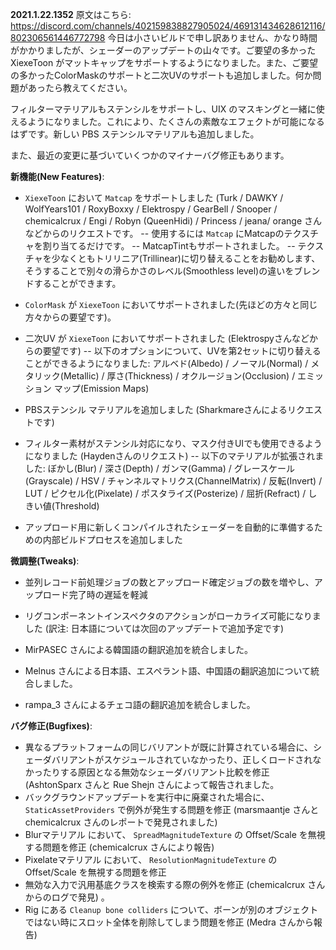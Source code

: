 **2021.1.22.1352**
原文はこちら: https://discord.com/channels/402159838827905024/469131434628612116/802306561446772798
今日は小さいビルドで申し訳ありません、かなり時間がかかりましたが、シェーダーのアップデートの山々です。ご要望の多かった XiexeToon がマットキャップをサポートするようになりました。また、ご要望の多かったColorMaskのサポートと二次UVのサポートも追加しました。何か問題があったら教えてください。

フィルターマテリアルもステンシルをサポートし、UIX のマスキングと一緒に使えるようになりました。これにより、たくさんの素敵なエフェクトが可能になるはずです。新しい PBS ステンシルマテリアルも追加しました。

また、最近の変更に基づいていくつかのマイナーバグ修正もあります。

**新機能(New Features)**:
- `XiexeToon` において `Matcap` をサポートしました (Turk / DAWKY / WolfYears101 / RoxyBoxxy / Elektrospy / GearBell / Snooper / chemicalcrux / Engi / Robyn (QueenHidi) / Princess / jeana/ orange さんなどからのリクエストです。
-- 使用するには `Matcap` にMatcapのテクスチャを割り当てるだけです。
-- MatcapTintもサポートされました。
-- テクスチャを少なくともトリリニア(Trillinear)に切り替えることをお勧めします、そうすることで別々の滑らかさのレベル(Smoothless level)の違いをブレンドすることができます。
- `ColorMask` が `XiexeToon` においてサポートされました(先ほどの方々と同じ方々からの要望です)。
- 二次UV が `XiexeToon` においてサポートされました (Elektrospyさんなどからの要望です)
-- 以下のオプションについて、UVを第2セットに切り替えることができるようになりました: アルベド(Albedo) / ノーマル(Normal) / メタリック(Metallic) / 厚さ(Thickness) / オクルージョン(Occlusion) / エミッション マップ(Emission Maps)
- PBSステンシル マテリアルを追加しました (Sharkmareさんによるリクエストです)

- フィルター素材がステンシル対応になり、マスク付きUIでも使用できるようになりました (Haydenさんのリクエスト)
-- 以下のマテリアルが拡張されました: ぼかし(Blur) / 深さ(Depth) / ガンマ(Gamma) / グレースケール(Grayscale) / HSV / チャンネルマトリクス(ChannelMatrix) / 反転(Invert) / LUT / ピクセル化(Pixelate) / ポスタライズ(Posterize) / 屈折(Refract) / しきい値(Threshold)

- アップロード用に新しくコンパイルされたシェーダーを自動的に準備するための内部ビルドプロセスを追加しました

**微調整(Tweaks)**:
- 並列レコード前処理ジョブの数とアップロード確定ジョブの数を増やし、アップロード完了時の遅延を軽減
- リグコンポーネントインスペクタのアクションがローカライズ可能になりました (訳注: 日本語については次回のアップデートで追加予定です)

- MirPASEC さんによる韓国語の翻訳追加を統合しました。
- Melnus さんによる日本語、エスペラント語、中国語の翻訳追加について統合しました。
- rampa_3 さんによるチェコ語の翻訳追加を統合しました。

**バグ修正(Bugfixes)**:
- 異なるプラットフォームの同じバリアントが既に計算されている場合に、シェーダバリアントがスケジュールされていなかったり、正しくロードされなかったりする原因となる無効なシェーダバリアント比較を修正 (AshtonSparx さんと Rue Shejn さんによって報告されました。
- バックグラウンドアップデートを実行中に廃棄された場合に、 `StaticAssetProviders` で例外が発生する問題を修正 (marsmaantje さんと chemicalcrux さんのレポートで発見されました)
- Blurマテリアル において、 `SpreadMagnitudeTexture` の Offset/Scale を無視する問題を修正 (chemicalcrux さんにより報告)
- Pixelateマテリアル において、 `ResolutionMagnitudeTexture` の Offset/Scale を無視する問題を修正
- 無効な入力で汎用基底クラスを検索する際の例外を修正 (chemicalcrux さんからのログで発見) 。
- Rig にある `Cleanup bone colliders` について、ボーンが別のオブジェクトではない時にスロット全体を削除してしまう問題を修正 (Medra さんから報告)